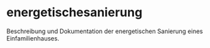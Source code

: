 # energetischesanierung
Beschreibung und Dokumentation der energetischen Sanierung eines Einfamilienhauses.
